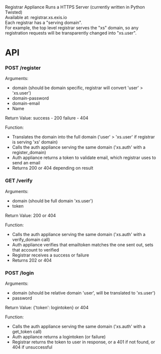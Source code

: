 Registrar Appliance
Runs a HTTPS Server (currently written in Python Twisted)  
Available at: registrar.xs.exis.io  
Each registrar has a "serving domain".  
For example, the top level registrar serves the "xs" domain, so any registration requests will be transparently changed into "xs.user".


# API
### POST /register

Arguments: 
* domain (should be domain specific, registrar will convert 'user' > 'xs.user')
* domain-password
* domain-email
* Name

Return Value:
success - 200
failure - 404

Function:
* Translates the domain into the full domain ('user' > 'xs.user' if registrar is serving 'xs' domain)
* Calls the auth appliance serving the same domain ('xs.auth' with a register_domain)
* Auth appliance returns a token to validate email, which registrar uses to send an email
* Returns  200 or 404 depending on result

### GET /verify 

Arguments: 
* domain (should be full domain 'xs.user')
* token

Return Value:
200 or 404

Function:
* Calls the auth appliance serving the same domain ('xs.auth' with a verify_domain call)
* Auth appliance verifies that emailtoken matches the one sent out, sets that account to verified
* Registrar receives a success or failure
* Returns  202 or 404

### POST /login
Arguments: 
* domain (should be relative domain 'user', will be translated to 'xs.user')
* password

Return Value:
{'token': logintoken} or 404

Function:
* Calls the auth appliance serving the same domain ('xs.auth' with a get_token call)
* Auth appliance returns a logintoken (or failure)
* Registrar returns the token to user in response, or a 401 if not found, or 404 if unsuccessful

